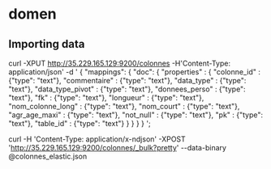 # domen


## Importing data

curl -XPUT http://35.229.165.129:9200/colonnes -H'Content-Type: application/json' -d '
{
 "mappings": {
  "doc": {
   "properties" : {
    "colonne_id" : {"type": "text"},
    "commentaire" : {"type": "text"},
    "data_type" : {"type": "text"},
    "data_type_pivot" : {"type": "text"},
    "donnees_perso" : {"type": "text"},
    "fk" : {"type": "text"},
    "longueur" : {"type": "text"},
    "nom_colonne_long" : {"type": "text"},
    "nom_court" : {"type": "text"},
    "agr_age_maxi" : {"type": "text"},
    "not_null" : {"type": "text"},
    "pk" : {"type": "text"},
    "table_id" : {"type": "text"}
   }
  }
 }
}
';

curl -H 'Content-Type: application/x-ndjson' -XPOST 'http://35.229.165.129:9200/colonnes/_bulk?pretty' --data-binary @colonnes_elastic.json